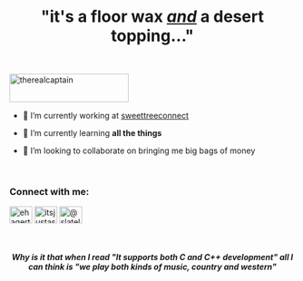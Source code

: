 
<h1 align="center">"it's a floor wax <i><b><a href="https://snltranscripts.jt.org/75/75ishimmer.phtml">and</a></i></b> a desert topping..."</h3>

<br>

<p><a href="https://www.buymeacoffee.com/therealcaptain"> <img align="left" src="https://cdn.buymeacoffee.com/buttons/v2/default-yellow.png" height="50" width="210" alt="therealcaptain" /></a></p>

<br><br><br>

- 🔭 I’m currently working at [sweettreeconnect](https://www.sweettreeconnect.com)

- 🌱 I’m currently learning **all the things**

- 👯 I’m looking to collaborate on bringing me big bags of money

<br>

<h3 align="left">Connect with me:</h3>
<p align="left">
<a href="https://linkedin.com/in/ehagerty" target="blank"><img align="center" src="https://cdn.jsdelivr.net/npm/simple-icons@3.0.1/icons/linkedin.svg" alt="ehagerty" height="30" width="40" /></a>
<a href="https://www.instagram.com/itsjustaswitch" target="blank"><img align="center" src="https://cdn.jsdelivr.net/npm/simple-icons@3.0.1/icons/instagram.svg" alt="itsjustaswitch" height="30" width="40" /></a>
<a href="https://medium.com/@slatelake" target="blank"><img align="center" src="https://cdn.jsdelivr.net/npm/simple-icons@3.0.1/icons/medium.svg" alt="@slatelake" height="30" width="40" /></a>
</p>

<br>

<h5 align="center">Why is it that when I read "It supports both C and C++ development" all I can think is "we play both kinds of music, country <b><i>and</i></b> western"</h3>
